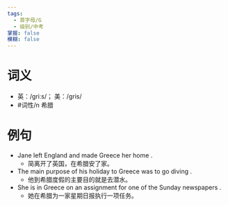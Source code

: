 ```yaml
---
tags:
  - 首字母/G
  - 级别/中考
掌握: false
模糊: false
---
```

# 词义
- 英：/griːs/； 美：/gris/
- #词性/n  希腊
# 例句
- Jane left England and made Greece her home .
	- 简离开了英国，在希腊安了家。
- The main purpose of his holiday to Greece was to go diving .
	- 他到希腊度假的主要目的就是去潜水。
- She is in Greece on an assignment for one of the Sunday newspapers .
	- 她在希腊为一家星期日报执行一项任务。

